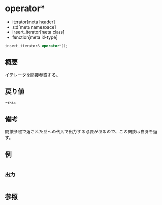# operator*
* iterator[meta header]
* std[meta namespace]
* insert_iterator[meta class]
* function[meta id-type]

```cpp
insert_iterator& operator*();
```

## 概要
イテレータを間接参照する。


## 戻り値
`*this`


## 備考
間接参照で返された型への代入で出力する必要があるので、この関数は自身を返す。


## 例
```cpp
```

### 出力
```
```

## 参照
